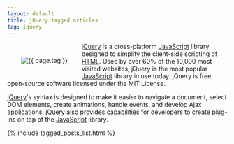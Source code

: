 ```yaml
---
layout: default
title: jQuery tagged articles
tag: jquery
---
```


<div style="float: left; margin: 2.0rem;">
	<img src="/public/images/{{ page.tag }}.png" style="max-width: 10rem;" alt="{{ page.tag }}" />
</div>

[jQuery](https://jquery.com/) is a cross-platform [JavaScript](/tag/javascript) library designed to simplify the client-side scripting of [HTML](/tag/html). Used by over 60% of the 10,000 most visited websites, jQuery is the most popular [JavaScript](/tag/javascript) library in use today. jQuery is free, open-source software licensed under the MIT License.

[jQuery](https://jquery.com/)'s syntax is designed to make it easier to navigate a document, select DOM elements, create animations, handle events, and develop Ajax applications. jQuery also provides capabilities for developers to create plug-ins on top of the [JavaScript](/tag/javascript) library. 

{% include tagged_posts_list.html %}


